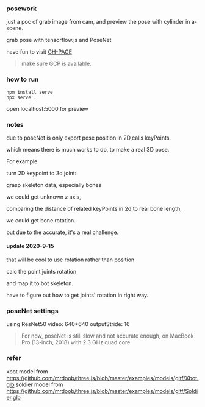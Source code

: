 ### posework

just a poc of grab image from cam,
and preview the pose with cylinder in a-scene.

grab pose with tensorflow.js and PoseNet

have fun to visit [GH-PAGE](https://ryanaltair.github.io/posework/)
> make sure GCP is available. 
### how to run
```
npm install serve
npx serve .
```
open localhost:5000 for preview

### notes
due to poseNet is only export pose position in 2D,calls keyPoints.

which means there is much works to do, to make a real 3D pose.

For example

turn 2D keypoint to 3d joint:

grasp skeleton data, especially bones

we could get unknown z axis, 

comparing the distance of related keyPoints in 2d to real bone length,

we could get bone rotation.

but due to the accurate, it's a real challenge.

#### update 2020-9-15
that will be cool to use rotation rather than position

calc the point joints rotation

and map it to bot skeleton.

have to figure out how to get joints' rotation in right way.

### poseNet settings 
using ResNet50
video: 640*640
outputStride: 16

> For now, poseNet is still slow and not accurate enough, 
> on MacBook Pro (13-inch, 2018) with 2.3 GHz quad core.

### refer

xbot model from https://github.com/mrdoob/three.js/blob/master/examples/models/gltf/Xbot.glb
soldier model from https://github.com/mrdoob/three.js/blob/master/examples/models/gltf/Soldier.glb